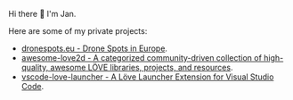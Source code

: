 Hi there 👋 I'm Jan.

Here are some of my private projects:

 * [dronespots.eu - Drone Spots in Europe](https://www.dronespots.eu/).
 * [awesome-love2d - A categorized community-driven collection of high-quality, awesome LÖVE libraries, projects, and resources](https://github.com/love2d-community/awesome-love2d).
 * [vscode-love-launcher - A Löve Launcher Extension for Visual Studio Code](https://github.com/JanWerder/vscode-love-launcher).
